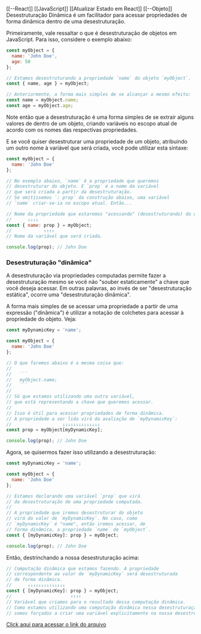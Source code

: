 [[--React]] [[JavaScript]] [[Atualizar Estado em React]] [[--Objeto]]
Desestruturação Dinâmica é um facilitador para acessar propriedades de forma dinâmica dentro de uma desestruturação.

Primeiramente, vale ressaltar o que é desestruturação de objetos em JavaScript. Para isso, considere o exemplo abaixo:

```javascript
const myObject = {
  name: 'John Doe',
  age: 50
};

// Estamos desestruturando a propriedade `name` do objeto `myObject`.
const { name, age } = myObject;

// Anteriormente, a forma mais simples de se alcançar o mesmo efeito:
const name = myObject.name;
const age = myObject.age;
```

Note então que a desestruturação é uma forma simples de se extrair alguns valores de dentro de um objeto, criando variáveis no escopo atual de acordo com os nomes das respectivas propriedades.

E se você quiser desestruturar uma propriedade de um objeto, atribuindo um outro nome à variável que será criada, você pode utilizar esta sintaxe:

```javascript
const myObject = {
  name: 'John Doe'
};

// No exemplo abaixo, `name` é a propriedade que queremos
// desestruturar do objeto. E `prop` é o nome da variável
// que será criada a partir da desestruturação.
// Se omitíssemos `: prop` da construção abaixo, uma variável
// `name` criar-se-ia no escopo atual. Então...

// Nome da propriedade que estaremos "acessando" (desestruturando) do objeto.
//      ↓↓↓↓
const { name: prop } = myObject;
//            ↑↑↑↑
// Nome da variável que será criada.

console.log(prop); // John Doe
```

### Desestruturação "dinâmica"

A desestruturação via propriedades computadas permite fazer a desestruturação mesmo se você não "souber estaticamente" a chave que você deseja acessar. Em outras palavras, ao invés de ser "desestruturação estática", ocorre uma "desestruturação dinâmica".

A forma mais simples de se acessar uma propriedade a partir de uma expressão ("dinâmica") é utilizar a notação de colchetes para acessar à propriedade do objeto. Veja:

```javascript
const myDynamicKey = 'name';

const myObject = {
  name: 'John Doe'
};

// O que faremos abaixo é a mesma coisa que:
//
//   ```
//   myObject.name;
//   ```
//
// Só que estamos utilizando uma outra variável,
// que está representando a chave que queremos acessar.
//
// Isso é útil para acessar propriedades de forma dinâmica.
// A propriedade a ser lida virá da avaliação de `myDynamicKey`:
//                   ↓↓↓↓↓↓↓↓↓↓↓↓↓↓
const prop = myObject[myDynamicKey];

console.log(prop); // John Doe
```

Agora, se quisermos fazer isso utilizando a desestruturação:

```javascript
const myDynamicKey = 'name';

const myObject = {
  name: 'John Doe'
};

// Estamos declarando uma variável `prop` que virá
// da desestruturação de uma propriedade computada.
//
// A propriedade que iremos desestruturar do objeto
// virá do valor de `myDynamicKey`. No caso, como
// `myDynamicKey` é "name", então iremos acessar, de
// forma dinâmica, a propriedade `name` de `myObject`.
const { [myDynamicKey]: prop } = myObject;

console.log(prop); // John Doe
```

Então, destrinchando a nossa desestruturação acima:

```javascript
// Computação dinâmica que estamos fazendo. A propriedade
// correspondente ao valor de `myDynamicKey` será desestruturada
// de forma dinâmica.
//      ↓↓↓↓↓↓↓↓↓↓↓↓↓↓
const { [myDynamicKey]: prop } = myObject;
//                      ↑↑↑↑
// Variável que criamos para o resultado dessa computação dinâmica.
// Como estamos utilizando uma computação dinâmica nessa desestruturação,
// somos forçados a criar uma variável explicitamente na nossa desestruturação.
```

[Click aqui para acessar o link do arquivo](https://pt.stackoverflow.com/questions/430322/o-que-s%C3%A3o-nomes-computados-desestrutura%C3%A7%C3%A3o-din%C3%A2mica-em-javascript)
